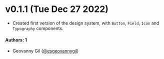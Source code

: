 # v0.1.1 (Tue Dec 27 2022)

- Created first version of the design system, with `Button`, `Field`, `Icon` and `Typography` components.

#### Authors: 1

- Geovanny Gil ([@esgeovannygil](https://github.com/esgeovannygil))
